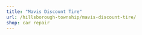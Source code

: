 ```yaml
---
title: "Mavis Discount Tire"
url: /hillsborough-township/mavis-discount-tire/
shop: car repair
---
```


